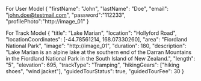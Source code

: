 For User Model
{
    "firstName": "John",
    "lastName": "Doe",
    "email": "john.doe@testmail.com",
    "password":"112233",
    "profilePhoto":"http://image_01"
}

For Track Model
{
    "title": "Lake Marian",
    "location": "Hollyford Road",
    "locationCoordinates": [-44.78561214, 168.07330260],
    "area": "Fiordland National Park",
    "image": "http://image_01",
    "duration": 180,
    "description": "Lake Marian is an alpine lake at the southern end of the Darran Mountains in the Fiordland National Park in the South Island of New Zealand.",
    "length": "5",
    "elevation": 695,
    "trackType": "Tramping",
    "hikingGears": ["hiking shoes", "wind jacket"],
    "guidedTourStatus": true,
    "guidedTourFee": 30
}
